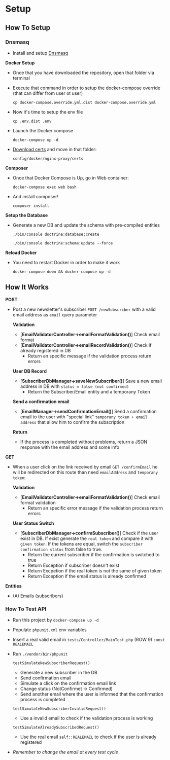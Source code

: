 Setup
====================

## How To Setup

### Dnsmasq

- Install and setup [Dnsmasq](https://passingcuriosity.com/2013/dnsmasq-dev-osx/)

**Docker Setup**

- Once that you have downloaded the repository, open that folder via terminal

- Execute that command in order to setup the docker-compose override (that can differ from user ot user)

    ```cp docker-compose.override.yml.dist docker-compose.override.yml```

- Now it's time to setup the env file

    ```cp .env.dist .env```

- Launch the Docker compose

    ```docker-compose up -d```

- [Download certs](https://drive.google.com/drive/folders/1V8lEB9koqBFZxS6THUAB2G5T_zQxSriI?usp=sharing) and move in that folder:

    ```config/docker/nginx-proxy/certs```

**Composer**

- Once that Docker Compose is Up, go in Web container:

    ```docker-compose exec web bash```

- And install composer!

    ```composer install```

**Setup the Database**

- Generate a new DB and update the schema with pre-compiled entities

    ```./bin/console doctrine:database:create```

    ```./bin/console doctrine:schema:update --force```

**Reload Docker**

- You need to restart Docker in order to make it work 

    ```docker-compose down && docker-compose up -d```
    
## How It Works

**POST**

- Post a new newsletter's subscriber `POST /newSubscriber` with a valid email address as `email` query parameter

    **Validation**
    - [**EmailValidatorController->emailFormatValidation()**] Check email format 
    - [**EmailValidatorController->emailRecordValidation()**] Check if already registered in DB
        - Return an specific message if the validation process return errors

    **User DB Record**
    - [**SubscriberDbManager->saveNewSubscriber()**] Save a new email address in DB with ``status = false (not confirmed)``
        - Return the Subscriber/Email entity and a temporany Token
        
    **Send a confirmation email**
    - [**EmailManager->sendConfirmationEmail()**] Send a confirmation email to the user with "special link" `temporany token + email address` that allow him to confirm the subscription 
    
    **Return**
    - If the process is completed without problems, return a JSON response with the email address and some info
    
**GET**

- When a user click on the link received by email `GET /confirmEmail` he will be redirected on this route than need `emailAddress` and `temporany token`:

    **Validation**
    - [**EmailValidatorController->emailFormatValidation()**] Check email format validation   
        - Return an specific error message if the validation process return errors    

    **User Status Switch**
    - [**SubscriberDbManager->confirmSubscriber()**] Check if the user exist in DB. If exist generate the `real token` and compare it with `given token`. If the tokens are equal, switch the `subscriber confirmation status` from false to true.
        - Return the current subscriber if the confirmation is switched to true
        - Return Exception if subscriber doesn't exist 
        - Return Excpetion if the real token is not the same of given token
        - Return Exception if the email status is already confirmed

**Entities**

- (A) Emails (subscribers)

### How To Test API

- Run this project by ```docker-compose up -d```

- Populate ```phpunit.xml``` env variables 

- Insert a real valid email in `tests/Controller/MainTest.php` (ROW 9) `const REALEMAIL`

- Run ``./vendor/bin/phpunit`` 

    `testSimulateNewSubscriberRequest()`
    - Generate a new subscriber in the DB
    - Send confirmation email 
    - Simulate a click on the confirmation email link
    - Change status (NotConfirmet -> Confirmed) 
    - Send another email where the user is informed that the confirmation process is completed
    
    `testSimulateNewSubscriberInvalidRequest()`
    - Use a invalid email to check if the validation process is working
    
    `testSimulateAlreadySubscribedRequest()`
    - Use the real email `self::REALEMAIL` to check if the user is already registered 
    
- *Remember to change the email at every test cycle*     
 